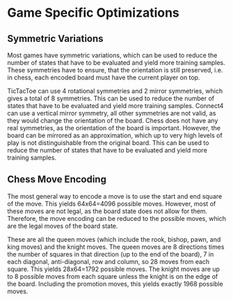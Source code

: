 # Game Specific Optimizations

## Symmetric Variations

Most games have symmetric variations, which can be used to reduce the number of states that have to be evaluated and yield more training samples. These symmetries have to ensure, that the orientation is still preserved, i.e. in chess, each encoded board must have the current player on top.

TicTacToe can use 4 rotational symmetries and 2 mirror symmetries, which gives a total of 8 symmetries. This can be used to reduce the number of states that have to be evaluated and yield more training samples.
Connect4 can use a vertical mirror symmetry, all other symmetries are not valid, as they would change the orientation of the board.
Chess does not have any real symmetries, as the orientation of the board is important. However, the board can be mirrored as an approximation, which up to very high levels of play is not distinguishable from the original board. This can be used to reduce the number of states that have to be evaluated and yield more training samples.

## Chess Move Encoding

The most general way to encode a move is to use the start and end square of the move. This yields 64x64=4096 possible moves. However, most of these moves are not legal, as the board state does not allow for them. Therefore, the move encoding can be reduced to the possible moves, which are the legal moves of the board state.

These are all the queen moves (which include the rook, bishop, pawn, and king moves) and the knight moves. The queen moves are 8 directions times the number of squares in that direction (up to the end of the board), 7 in each diagonal, anti-diagonal, row and column, so 28 moves from each square. This yields 28x64=1792 possible moves. The knight moves are up to 8 possible moves from each square unless the knight is on the edge of the board. Including the promotion moves, this yields exactly 1968 possible moves.
